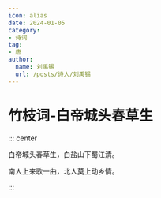 ```yaml
---
icon: alias
date: 2024-01-05
category:
- 诗词
tag:
- 唐
author:
  name: 刘禹锡
  url: /posts/诗人/刘禹锡
---
```


# 竹枝词-白帝城头春草生

<!-- more -->



::: center

白帝城头春草生，白盐山下蜀江清。

南人上来歌一曲，北人莫上动乡情。

:::